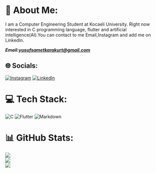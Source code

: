 # 💫 About Me:
 I am a Computer Engineering Student at Kocaeli University.
 Right now interested in C programming language, flutter and artificial intelligence(AI).You can contact to me Email,Instagram and add me on Linkedln.

 ***Email:yusufsametkarakurt@gmail.com***


## 🌐 Socials:

[![Instagram](https://img.shields.io/badge/Instagram-%23E4405F.svg?logo=Instagram&logoColor=white)](https://instagram.com/ysf_karakurtt) [![LinkedIn](https://img.shields.io/badge/LinkedIn-%230077B5.svg?logo=linkedin&logoColor=white)](https://linkedin.com/in/yusuf-karakurt) 

# 💻 Tech Stack:
![C](https://img.shields.io/badge/c-%2300599C.svg?style=for-the-badge&logo=c&logoColor=white) ![Flutter](https://img.shields.io/badge/Flutter-%2302569B.svg?style=for-the-badge&logo=Flutter&logoColor=white) 
![Markdown](https://img.shields.io/badge/markdown-%23000000.svg?style=for-the-badge&logo=markdown&logoColor=white)
# 📊 GitHub Stats:
![](https://github-readme-stats.vercel.app/api?username=ysfkarakurtt&theme=chartreuse-dark&hide_border=true&include_all_commits=false&count_private=false)<br/>
![](https://github-readme-streak-stats.herokuapp.com/?user=ysfkarakurtt&theme=chartreuse-dark&hide_border=true)<br/>
![](https://github-readme-stats.vercel.app/api/top-langs/?username=ysfkarakurtt&theme=chartreuse-dark&hide_border=true&include_all_commits=false&count_private=false&layout=compact)


